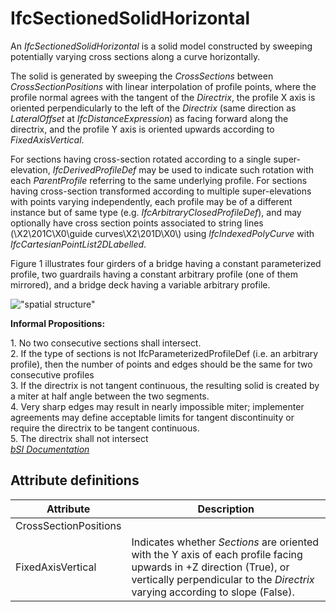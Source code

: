 IfcSectionedSolidHorizontal
===========================
An _IfcSectionedSolidHorizontal_ is a solid model constructed by sweeping
potentially varying cross sections along a curve horizontally.  
  
The solid is generated by sweeping the _CrossSections_ between
_CrossSectionPositions_ with linear interpolation of profile points, where the
profile normal agrees with the tangent of the _Directrix_, the profile X axis
is oriented perpendicularly to the left of the _Directrix_ (same direction as
_LateralOffset_ at _IfcDistanceExpression_) as facing forward along the
directrix, and the profile Y axis is oriented upwards according to
_FixedAxisVertical_.  
  
For sections having cross-section rotated according to a single super-
elevation, _IfcDerivedProfileDef_ may be used to indicate such rotation with
each _ParentProfile_ referring to the same underlying profile. For sections
having cross-section transformed according to multiple super-elevations with
points varying independently, each profile may be of a different instance but
of same type (e.g. _IfcArbitraryClosedProfileDef_), and may optionally have
cross section points associated to string lines (\X2\201C\X0\guide
curves\X2\201D\X0\\) using _IfcIndexedPolyCurve_ with
_IfcCartesianPointList2DLabelled_.  
  
Figure 1 illustrates four girders of a bridge having a constant parameterized
profile, two guardrails having a constant arbitrary profile (one of them
mirrored), and a bridge deck having a variable arbitrary profile.  
  
!["spatial structure"](../figures/ifcsectionedsolidhorizontal.png "Figure 1 --
Sectioned solid horizontal")  
  
**Informal Propositions:**  
  
1\. No two consecutive sections shall intersect.  
2\. If the type of sections is not IfcParameterizedProfileDef (i.e. an
arbitrary profile), then the number of points and edges should be the same for
two consecutive profiles  
3\. If the directrix is not tangent continuous, the resulting solid is created
by a miter at half angle between the two segments.  
4\. Very sharp edges may result in nearly impossible miter; implementer
agreements may define acceptable limits for tangent discontinuity or require
the directrix to be tangent continuous.  
5\. The directrix shall not intersect  
[ _bSI
Documentation_](https://standards.buildingsmart.org/IFC/DEV/IFC4_2/FINAL/HTML/schema/ifcgeometricmodelresource/lexical/ifcsectionedsolidhorizontal.htm)


Attribute definitions
---------------------
| Attribute             | Description                                                                                                                                                                                         |
|-----------------------|-----------------------------------------------------------------------------------------------------------------------------------------------------------------------------------------------------|
| CrossSectionPositions |                                                                                                                                                                                                     |
| FixedAxisVertical     | Indicates whether _Sections_ are oriented with the Y axis of each profile facing upwards in +Z direction (True), or vertically perpendicular to the _Directrix_ varying according to slope (False). |

